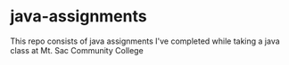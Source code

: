 # java-assignments
This repo consists of java assignments I've completed while taking a java class at Mt. Sac Community College
